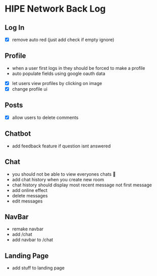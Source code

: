 # HIPE Network Back Log

## Log In

- [x] remove auto red (just add check if empty ignore)

## Profile

- when a user first logs in they should be forced to make a profile
- auto populate fields using google oauth data
- [x] let users view profiles by clicking on image
- [x] change profile ui

## Posts

-[x] allow users to delete comments

## Chatbot

- add feedback feature if question isnt answered

## Chat

- you should not be able to view everyones chats :rofl:
- add chat history when you create new room
- chat history should display most recent message not first message
- add online effect
- delete messages
- edit messages

## NavBar

- remake navbar
- add /chat
- add navbar to /chat

## Landing Page

- add stuff to landing page
